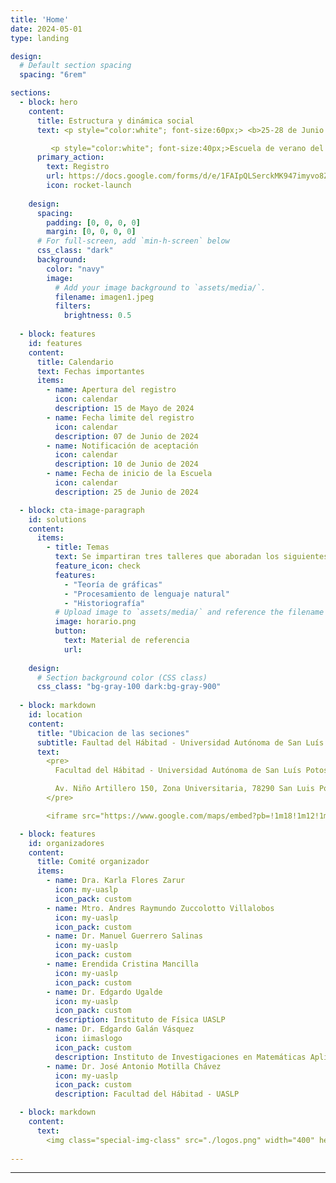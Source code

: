 ```yaml
---
title: 'Home'
date: 2024-05-01
type: landing

design:
  # Default section spacing
  spacing: "6rem"

sections:
  - block: hero
    content:
      title: Estructura y dinámica social
      text: <p style="color:white"; font-size:60px;> <b>25-28 de Junio de 2024</b></p>

         <p style="color:white"; font-size:40px;>Escuela de verano del laboratorio de humanidades y ciencias sociales computacionales</p>
      primary_action:
        text: Registro
        url: https://docs.google.com/forms/d/e/1FAIpQLSerckMK947imyvo8ZgKdE-EPCB3bMCRmFZFe24CIZ83KqBv3g/viewform?usp=sf_link
        icon: rocket-launch
      
    design:
      spacing:
        padding: [0, 0, 0, 0]
        margin: [0, 0, 0, 0]
      # For full-screen, add `min-h-screen` below
      css_class: "dark"
      background:
        color: "navy"
        image:
          # Add your image background to `assets/media/`.
          filename: imagen1.jpeg
          filters:
            brightness: 0.5
  
  - block: features
    id: features
    content:
      title: Calendario
      text: Fechas importantes
      items:
        - name: Apertura del registro
          icon: calendar
          description: 15 de Mayo de 2024
        - name: Fecha limite del registro
          icon: calendar
          description: 07 de Junio de 2024
        - name: Notificación de aceptación
          icon: calendar
          description: 10 de Junio de 2024
        - name: Fecha de inicio de la Escuela
          icon: calendar
          description: 25 de Junio de 2024

  - block: cta-image-paragraph
    id: solutions
    content:
      items:
        - title: Temas
          text: Se impartiran tres talleres que aboradan los siguientes tópicos
          feature_icon: check
          features:
            - "Teoría de gráficas"
            - "Procesamiento de lenguaje natural"
            - "Historiografía"
          # Upload image to `assets/media/` and reference the filename here
          image: horario.png
          button:
            text: Material de referencia
            url: 
        
    design:
      # Section background color (CSS class)
      css_class: "bg-gray-100 dark:bg-gray-900"
    
  - block: markdown
    id: location
    content:
      title: "Ubicacion de las seciones"
      subtitle: Faultad del Hábitad - Universidad Autónoma de San Luís Potosí
      text:
        <pre>
          Facultad del Hábitad - Universidad Autónoma de San Luís Potosí

          Av. Niño Artillero 150, Zona Universitaria, 78290 San Luis Potosí, S.L.P.
        </pre>

        <iframe src="https://www.google.com/maps/embed?pb=!1m18!1m12!1m3!1d957.1083972225258!2d-101.01427912682814!3d22.142868972626268!2m3!1f0!2f0!3f0!3m2!1i1024!2i768!4f13.1!3m3!1m2!1s0x842a98ce1f07db65%3A0xe86ada8a5f638fcc!2sFacultad%20del%20H%C3%A1bitat!5e1!3m2!1ses-419!2smx!4v1715219726328!5m2!1ses-419!2smx" width="600" height="450" style="border:0;" allowfullscreen="" loading="lazy" referrerpolicy="no-referrer-when-downgrade"></iframe>

  - block: features
    id: organizadores
    content:
      title: Comité organizador
      items:
        - name: Dra. Karla Flores Zarur
          icon: my-uaslp
          icon_pack: custom
        - name: Mtro. Andres Raymundo Zuccolotto Villalobos
          icon: my-uaslp
          icon_pack: custom
        - name: Dr. Manuel Guerrero Salinas
          icon: my-uaslp
          icon_pack: custom
        - name: Erendida Cristina Mancilla
          icon: my-uaslp
          icon_pack: custom
        - name: Dr. Edgardo Ugalde
          icon: my-uaslp
          icon_pack: custom
          description: Instituto de Física UASLP
        - name: Dr. Edgardo Galán Vásquez
          icon: iimaslogo
          icon_pack: custom
          description: Instituto de Investigaciones en Matemáticas Aplicadas y en Sistemas - UNAM
        - name: Dr. José Antonio Motilla Chávez
          icon: my-uaslp
          icon_pack: custom
          description: Facultad del Hábitad - UASLP

  - block: markdown
    content:
      text: 
        <img class="special-img-class" src="./logos.png" width="400" height="800" />
        
---
```



  
---
